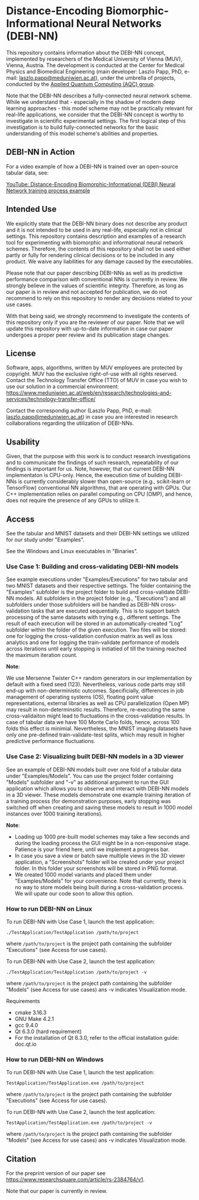 # Distance-Encoding Biomorphic-Informational Neural Networks (DEBI-NN)
This repository contains information about the DEBI-NN concept, implemented by researchers of the Medical University of Vienna (MUV), Vienna, Austria. The development is conducted at the Center for Medical Physics and Biomedical Engineering (main developer: Laszlo Papp, PhD, e-mail: laszlo.papp@meduniwien.ac.at), under the umbrella of projects, conducted by the [Applied Quantum Computing (AQC) group](https://mpbmt.meduniwien.ac.at/en/research/quantum-computing/).

Note that the DEBI-NN describes a fully-connected neural network scheme. While we understand that - especially in the shadow of modern deep learning approaches - this model scheme may not be practically relevant for real-life applications, we consider that the DEBI-NN concept is worthy to investigate in scientific experimental settings. The first logical step of this investigation is to build fully-connected networks for the basic understanding of this model scheme's abilities and properties.

## DEBI-NN in Action
For a video example of how a DEBI-NN is trained over an open-source tabular data, see:

[YouTube: Distance-Encoding Biomorphic-Informational (DEBI) Neural Network training process example](https://youtu.be/S4Dj5qc7Rno)

## Intended Use
We explicitly state that the DEBI-NN binary does not describe any product and it is not intended to be used in any real-life, especially not in clinical settings. This repository contains description and examples of a research tool for experimenting with biomorphic and informational neural network schemes. Therefore, the contents of this repository shall not be used either partly or fully for rendering clinical decisions or to be included in any product. We waive any liabilities for any damage caused by the executables.

Please note that our paper describing DEBI-NNs as well as its predictive performance comparison with conventional NNs is currently in review. We strongly believe in the values of scientific integrity. Therefore, as long as our paper is in review and not accepted for publication, we do not recommend to rely on this repository to render any decisions related to your use cases.

With that being said, we strongly recommend to investigate the contents of this repository only if you are the reviewer of our paper. Note that we will update this repository with up-to-date information in case our paper undergoes a proper peer review and its publication stage changes.

## License
Software, apps, algorithms, written by MUV employees are protected by copyright. MUV has the exclusive right-of-use with all rights reserved. Contact the Technology Transfer Office (TTO) of MUV in case you wish to use our solution in a commercial environment: https://www.meduniwien.ac.at/web/en/research/technologies-and-services/technology-transfer-office/

Contact the correspondig author (Laszlo Papp, PhD, e-mail: laszlo.papp@meduniwien.ac.at) in case you are interested in research collaborations regarding the utilization of DEBI-NNs.

## Usability
Given, that the purpose with this work is to conduct research investigations and to communicate the findings of such research, repeatability of our findings is important for us. Note, however, that our current DEBI-NN implementaton is CPU-only. Hence, the execution time of building DEBI-NNs is currently considerably slower than open-source (e.g., scikit-learn or TensorFlow) conventional NN algorithms, that are operating with GPUs. Our C++ implementation relies on parallel computing on CPU (OMP), and hence, does not require the presence of any GPUs to utilize it.


## Access
See the tabular and MNIST datasets and their DEBI-NN settings we utilized for our study under "Examples".

See the Windows and Linux executables in "Binaries".


### Use Case 1: Building and cross-validating DEBI-NN models
See example executions under "Examples/Executions" for two tabular and two MNIST datasets and their respective settings. The folder containing the "Examples" subfolder is the project folder to build and cross-validate DEBI-NN models. All subfolders in the project folder (e.g., "Executions") and all subfolders under those subfolders will be handled as DEBI-NN cross-validation tasks that are executed sequentially. This is to support batch processing of the same datasets with trying e.g., different settings. The result of each execution will be stored in an automatically-created "Log" subfolder within the folder of the given execution. Two files will be stored: one for logging the cross-validation confusion matrix as well as loss analytics and one for logging the train-validate performance of models across iterations until early stopping is initiatied of till the training reached the maximum iteration count.

**Note**:

We use Mersenne Twister C++ random generators in our implementation by default with a fixed seed (123). Nevertheless, various code parts may still end-up with non-deterministic outcomes. Specificially, differences in job management of operating systems (OS), floating point value representations, external libraries as well as CPU parallelization (Open MP) may result in non-determinsitic results. Therefore, re-executing the same cross-validaiton might lead to fluctuations in the cross-validation results. In case of tabular data we have 100 Monte Carlo folds, hence, across 100 folds this effect is minimial. Nevertheless, the MNIST imaging datasets have only one pre-defined train-validate-test splits, which may result in higher predictive performance fluctuations.

### Use Case 2: Visualizing built DEBI-NN models in a 3D viewer
See an example of DEBI-NN models built over one fold of a tabular data under "Examples/Models". You can use the project folder containing "Models" subfolder and "-v" as additional argument to run the GUI application which allows you to observe and interact with DEBI-NN models in a 3D viewer. These models demonstrate one example training iteration of a training process (for demonstration purposes, early stopping was switched off when creating and saving these models to result in 1000 model instances over 1000 training iterations).

**Note**:
- Loading up 1000 pre-built model schemes may take a few seconds and during the loading process the GUI might be in a non-responsive stage. Patience is your friend here, until we implement a progress bar.
- In case you save a view or batch save multiple views in the 3D viewer application, a "Screenshots" folder will be created under your project folder. In this folder your screenshots will be stored in PNG format.
- We created 1000 model variants and placed them under "Examples/Models" for your convenience. Note that currently, there is no way to store models being built during a cross-validation process. We will upate our code soon to allow this option.


### How to run DEBI-NN on Linux
To run DEBI-NN with Use Case 1, launch the test application:
```
./TestApplication/TestApplication /path/to/project
```
where `/path/to/project` is the project path containing the subfolder "Executions" (see Access for use cases).


To run DEBI-NN with Use Case 2, launch the test application:

```
./TestApplication/TestApplication /path/to/project -v
```
where `/path/to/project` is the project path containing the subfolder "Models" (see Access for use cases) ans -v indicates Visualization mode.

Requirements

- cmake 3.16.3
- GNU Make 4.2.1
- gcc 9.4.0
- Qt 6.3.0 (hard requirement)
- For the installation of Qt 6.3.0, refer to the official installation guide: doc.qt.io

### How to run DEBI-NN on Windows

To run DEBI-NN with Use Case 1, launch the test application:
```
TestApplication/TestApplication.exe /path/to/project
```
where `/path/to/project` is the project path containing the subfolder "Executions" (see Access for use cases).


To run DEBI-NN with Use Case 2, launch the test application:

```
TestApplication/TestApplication.exe /path/to/project -v
```
where `/path/to/project` is the project path containing the subfolder "Models" (see Access for use cases) ans -v indicates Visualization mode.


## Citation
For the preprint version of our paper see https://www.researchsquare.com/article/rs-2384764/v1.

Note that our paper is currently in review.